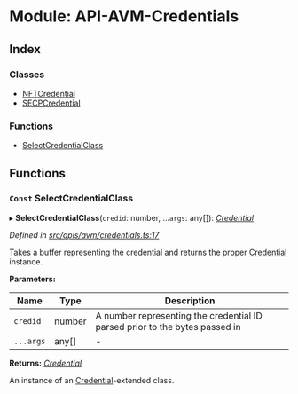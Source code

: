 # Module: API-AVM-Credentials

## Index

### Classes

- [NFTCredential](../classes/api_avm_credentials.nftcredential)
- [SECPCredential](../classes/api_avm_credentials.secpcredential)

### Functions

- [SelectCredentialClass](api_avm_credentials#const-selectcredentialclass)

## Functions

### `Const` SelectCredentialClass

▸ **SelectCredentialClass**(`credid`: number, ...`args`: any[]): _[Credential](../classes/common_signature.credential)_

_Defined in [src/apis/avm/credentials.ts:17](https://github.com/chain4travel/caminojs/blob/3883166/src/apis/avm/credentials.ts#L17)_

Takes a buffer representing the credential and returns the proper [Credential](../classes/common_signature.credential) instance.

**Parameters:**

| Name      | Type   | Description                                                                 |
| --------- | ------ | --------------------------------------------------------------------------- |
| `credid`  | number | A number representing the credential ID parsed prior to the bytes passed in |
| `...args` | any[]  | -                                                                           |

**Returns:** _[Credential](../classes/common_signature.credential)_

An instance of an [Credential](../classes/common_signature.credential)-extended class.
